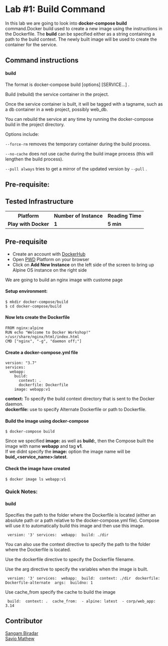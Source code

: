 # Lab #1: Build Command
In this lab we are going to look into <b>docker-compose build</b> command.Docker build used to create a new image using the instructions in the Dockerfile. The <b>build</b> can be specified either as a string containing a path to the build context. The newly built image will be used to create the container for the service.

## Command instructions

#### build

The format is docker-compose build [options] [SERVICE...] .

Build (rebuild) the service container in the project.

Once the service container is built, it will be tagged with a tagname, such as a db container in a web project, possibly web_db.

You can rebuild the service at any time by running the docker-compose build in the project directory.

Options include:

`--force-rm` removes the temporary container during the build process.

`--no-cache` does not use cache during the build image process (this will lengthen the build process).

`--pull always` tries to get a mirror of the updated version by `--pull` .



## Pre-requisite:

## Tested Infrastructure

<table class="tg">
  <tr>
    <th class="tg-yw4l"><b>Platform</b></th>
    <th class="tg-yw4l"><b>Number of Instance</b></th>
    <th class="tg-yw4l"><b>Reading Time</b></th>
    
  </tr>
  <tr>
    <td class="tg-yw4l"><b> Play with Docker</b></td>
    <td class="tg-yw4l"><b>1</b></td>
    <td class="tg-yw4l"><b>5 min</b></td>
    
  </tr>
  
</table>

## Pre-requisite

- Create an account with [DockerHub](https://hub.docker.com)
- Open [PWD](https://labs.play-with-docker.com/) Platform on your browser 
- Click on **Add New Instance** on the left side of the screen to bring up Alpine OS instance on the right side

We are going to build an nginx image with custome page 

#### Setup environment:
```
$ mkdir docker-compose/build
$ cd docker-compose/build
```

#### Now lets create the Dockerfile
```
FROM nginx:alpine
RUN echo "Welcome to Docker Workshop!" >/usr/share/nginx/html/index.html
CMD ["nginx", "-g", "daemon off;"]
```

#### Create a docker-compose.yml file
```
version: "3.7"
services:
  webapp:
    build:
      context: .
      dockerfile: Dockerfile
    image: webapp:v1
```
<b>context:</b> To specify the build context directory that is sent to the Docker daemon.<br>
<b>dockerfile:</b> use to specify Alternate Dockerfile or path to Dockerfile.
#### Build the image using docker-compose
```
$ docker-compose build
```
Since we specified <b>image:</b> as well as <b>build:</b>, then the Compose built the image with name <b>webapp</b> and tag <b>v1</b>.<br>
If we didnt specify the <b>image:</b> option the image name will be <b>buid_<service_name>:latest</b>.

#### Check the image have created
```
$ docker image ls webapp:v1
```

### Quick Notes:

#### build

Specifies the path to the folder where the Dockerfile is located (either an absolute path or a path relative to the docker-compose.yml file). Compose will use it to automatically build this image and then use this image.
```
 version: '3' services:  webapp:  build: ./dir 
```  
You can also use the context directive to specify the path to the folder where the Dockerfile is located.

Use the dockerfile directive to specify the Dockerfile filename.

Use the arg directive to specify the variables when the image is built.
```
 version: '3' services:  webapp:  build:  context: ./dir  dockerfile: Dockerfile-alternate  args:  buildno: 1 
 ```
Use cache_from specify the cache to build the image
```
 build:  context: .  cache_from:  - alpine: latest  - corp/web_app: 3.14 
```
## Contributor
[Sangam Biradar](https://www.linkedin.com/in/sangambiradar14/)<br>
[Savio Mathew](https://www.linkedin.com/in/saviovettoor)

